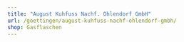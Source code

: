 ```yaml
---
title: "August Kuhfuss Nachf. Ohlendorf GmbH"
url: /goettingen/august-kuhfuss-nachf-ohlendorf-gmbh/
shop: Gasflaschen
---
```

